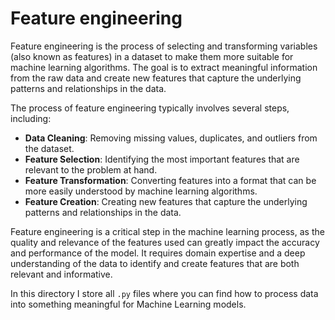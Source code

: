 # Feature engineering

Feature engineering is the process of selecting and transforming variables (also known as features) in a dataset to make them more suitable for machine learning algorithms. The goal is to extract meaningful information from the raw data and create new features that capture the underlying patterns and relationships in the data.

The process of feature engineering typically involves several steps, including:

- **Data Cleaning**: Removing missing values, duplicates, and outliers from the dataset.
- **Feature Selection**: Identifying the most important features that are relevant to the problem at hand.
- **Feature Transformation**: Converting features into a format that can be more easily understood by machine learning algorithms.
- **Feature Creation**: Creating new features that capture the underlying patterns and relationships in the data.

Feature engineering is a critical step in the machine learning process, as the quality and relevance of the features used can greatly impact the accuracy and performance of the model. It requires domain expertise and a deep understanding of the data to identify and create features that are both relevant and informative.

In this directory I store all `.py` files where you can find how to process data into something meaningful for Machine Learning models.
